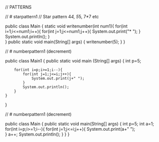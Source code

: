 // PATTERNS

// # starpattern1
// Star pattern 4*4, 5*5, 7*7 etc

public class Main
{
    static void writenumber(int num1){
        for(int i=1;i<=num1;i++){
	    for(int j=1;j<=num1;j++){
		System.out.print("* ");
	    }
	System.out.println();
	}    
     }
     public static void main(String[] args) {
      	writenumber(5);
    }
}

// # numberpattern1 (decrement)

public class Main1
{
	public static void main (String[] args) {
		int p=5;
		
		for(int i=p;i>=1;i--){
		    for(int j=1;j<=i;j++){
		        System.out.print(j+" ");
		    }
		    System.out.println();
		}
	}
}

// # numberpattern1 (decrement)

public class Main
{
	public static void main(String[] args) {
	int p=5;
        int a=1;
	    for(int i=p;i>=1;i--){
	        for(int j=1;j<=i;j++){
	            System.out.print(a+" ");    
	        }
	        a++;
	    System.out.println();
	    }
	}
}
